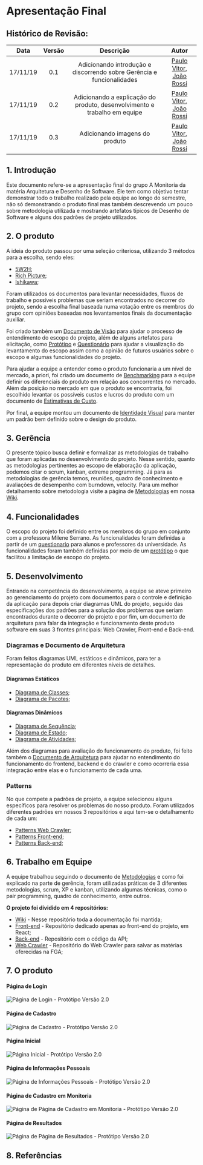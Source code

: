 # Apresentação Final

## Histórico de Revisão:
| Data | Versão | Descrição | Autor |
|:---:|:---:|:---:|:---:|
| 17/11/19 | 0.1 | Adicionando introdução e discorrendo sobre Gerência e funcionalidades | [Paulo Vitor](https://github.com/PauloVitorRocha), [João Rossi](https://github.com/bielrossi15) |
| 17/11/19 | 0.2 | Adicionando a explicação do produto, desenvolvimento e trabalho em equipe | [Paulo Vitor](https://github.com/PauloVitorRocha), [João Rossi](https://github.com/bielrossi15) | 
| 17/11/19 | 0.3 | Adicionando imagens do produto | [Paulo Vitor](https://github.com/PauloVitorRocha), [João Rossi](https://github.com/bielrossi15) | 

## 1. Introdução
Este documento refere-se a apresentação final do grupo A Monitoria da matéria Arquitetura e Desenho de Software.
Ele tem como objetivo tentar demonstrar todo o trabalho realizado pela equipe ao longo do semestre, não só demonstrando o produto final mas também descrevendo um pouco sobre metodologia utilizada e mostrando artefatos típicos de Desenho de Software e alguns dos padrões de projeto utilizados.

## 2. O produto
A ideia do produto passou por uma seleção criteriosa, utilizando 3 métodos para a escolha, sendo eles:   

- [5W2H](../../dinamica_seminario_I/definicao_tema/5W2H/);
- [Rich Picture](../../dinamica_seminario_I/definicao_tema/rich_picture/);  
- [Ishikawa](../../dinamica_seminario_I/definicao_tema/ishikawa/);  
   
Foram utilizados os documentos para levantar necessidades, fluxos de trabalho e possíveis problemas que seriam encontrados no decorrer do projeto, sendo a escolha final baseada numa votação entre os membros do grupo com opiniões baseadas nos levantamentos finais da documentação auxiliar.

Foi criado também um [Documento de Visão](../extras/documento_visao.md) para ajudar o processo de entendimento do escopo do projeto, além de alguns artefatos para elicitação, como [Protótipo](../../dinamica_seminario_I/Elicitacao/prototipo/) e [Questionário](../../dinamica_seminario_I/Elicitacao/questionario/) para ajudar a visualização do levantamento do escopo assim como a opinião de futuros usuários sobre o escopo e algumas funcionalidades do projeto.

Para ajudar a equipe a entender como o produto funcionaria a um nível de mercado, a priori, foi criado um documento de [Benchmarking](../../dinamica_seminario_I/benchmarking/) para a equipe definir os diferenciais do produto em relação aos concorrentes no mercado.  
Além da posição no mercado em que o produto se encontraria, foi escolhido levantar os possíveis custos e lucros do produto com um documento de [Estimativas de Custo](../../dinamica_seminario_I/estimativas_de_custo/).

Por final, a equipe montou um documento de [Identidade Visual](../../dinamica_seminario_II/identidade_visual/) para manter um padrão bem definido sobre o design do produto.

## 3. Gerência
O presente tópico busca definir e formalizar as metodologias de trabalho que foram aplicadas no desenvolvimento do projeto. Nesse sentido, quanto as metodologias pertinentes ao escopo de elaboração da aplicação, podemos citar o scrum, kanban, extreme programming. Já para as metodologias de gerência temos, reuniões, quadro de conhecimento e avaliações de desempenho com burndown, velocity. Para um melhor detalhamento sobre metodologia visite a página de [Metodologias](https://2019-2-arquitetura-desenho.github.io/wiki/dinamica_seminario_II/metodologias/) em nossa [Wiki](https://2019-2-arquitetura-desenho.github.io/wiki/).

## 4. Funcionalidades
O escopo do projeto foi definido entre os membros do grupo em conjunto com a professora Milene Serrano. As funcionalidades foram definidas a partir de um [questionario](https://2019-2-arquitetura-desenho.github.io/wiki/dinamica_seminario_I/Elicitacao/questionario/) para alunos e professores da universidade. As funcionalidades foram também definidas por meio de um [protótipo](https://2019-2-arquitetura-desenho.github.io/wiki/dinamica_seminario_I/Elicitacao/prototipo/) o que facilitou a limitação de escopo do projeto.

## 5. Desenvolvimento
Entrando na competência do desenvolvimento, a equipe se ateve primeiro ao gerenciamento do projeto com documentos para o controle e definição da aplicação para depois criar diagramas UML do projeto, seguido das especificações dos padrões para a solução dos problemas que seriam encontrados durante o decorrer do projeto e por fim, um documento de arquitetura para falar da integração e funcionamento deste produto software em suas 3 frontes principais: Web Crawler, Front-end e Back-end.

### Diagramas e Documento de Arquitetura

Foram feitos diagramas UML estáticos e dinâmicos, para ter a representação do produto em diferentes níveis de detalhes. 

#### Diagramas Estáticos
- [Diagrama de Classes](../../dinamica_seminario_III/diagrama_classes/);
- [Diagrama de Pacotes](../../dinamica_seminario_III/diagrama_pacotes/);

#### Diagramas Dinâmicos
- [Diagrama de Sequência](../../dinamica_seminario_III/diagrama_seq/);  
- [Diagrama de Estado](../../dinamica_seminario_III/diagrama_de_estados/);
- [Diagrama de Atividades](../../dinamica_seminario_III/diagrama_de_atividades/);

Além dos diagramas para avaliação do funcionamento do produto, foi feito também o [Documento de Arquitetura](../../dinamica_seminario_V/documento_arquitetura/) para ajudar no entendimento do funcionamento do frontend, backend e do crawler e como ocorreria essa integração entre elas e o funcionamento de cada uma.

### Patterns

No que compete a padrões de projeto, a equipe selecionou alguns específicos para resolver os problemas do nosso produto. Foram utilizados diferentes padrões em nossos 3 repositórios e aqui tem-se o detalhamento de cada um:  

- [Patterns Web Crawler](../../dinamica_seminario_IV/webcrawler_patterns/);  
- [Patterns Front-end](../../dinamica_seminario_IV/front-end_patterns/);  
- [Patterns Back-end](../../dinamica_seminario_IV/back-end_patterns/);  

## 6. Trabalho em Equipe
A equipe trabalhou seguindo o documento de [Metodologias](../../dinamica_seminario_II/metodologias/) e como foi explicado na parte de gerência, foram utilizadas práticas de 3 diferentes metodologias, scrum, XP e kanban, utilizando algumas técnicas, como o pair programming, quadro de conhecimento, entre outros.

**O projeto foi dividido em 4 repositórios:**

- [Wiki](https://github.com/2019-2-arquitetura-desenho/wiki) - Nesse repositório toda a documentação foi mantida;
- [Front-end](https://github.com/2019-2-arquitetura-desenho/monitoria-app) - Repositório dedicado apenas ao front-end do projeto, em React;
- [Back-end](https://github.com/2019-2-arquitetura-desenho/monitoria-api) - Repositório com o código da API;
- [Web Crawler](https://github.com/2019-2-arquitetura-desenho/monitoria-crawler) - Repositório do Web Crawler para salvar as matérias oferecidas na FGA;

## 7. O produto

#### Página de Login

![Página de Login - Protótipo Versão 2.0](../dinamica_seminario_I/assets/img/prototipo_v2/login.png)

#### Página de Cadastro

![Página de Cadastro - Protótipo Versão 2.0](../dinamica_seminario_I/assets/img/prototipo_v2/cadastro.png)

#### Página Inicial

![Página Inicial - Protótipo Versão 2.0](../dinamica_seminario_I/assets/img/prototipo_v2/pagina_inicial.png)

#### Página de Informações Pessoais

![Página de Informações Pessoais - Protótipo Versão 2.0](../dinamica_seminario_I/assets/img/prototipo_v2/pagina_info_pessoais.png)

#### Página de Cadastro em Monitoria

![Página de Página de Cadastro em Monitoria - Protótipo Versão 2.0](../dinamica_seminario_I/assets/img/prototipo_v2/cadastrar_monitoria.png)

#### Página de Resultados 

![Página de Página de Resultados - Protótipo Versão 2.0](../dinamica_seminario_I/assets/img/prototipo_v2/resultado.png)




## 8. Referências

